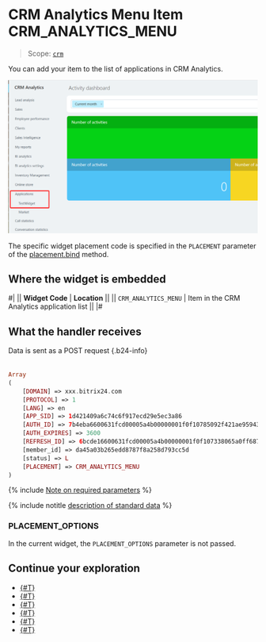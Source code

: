# CRM Analytics Menu Item CRM_ANALYTICS_MENU

> Scope: [`crm`](../../scopes/permissions.md)

You can add your item to the list of applications in CRM Analytics.

![Widget as an item in the CRM Analytics application list](./_images/CRM_ANALYTICS_MENU.png "Widget as an item in the CRM Analytics application list")

The specific widget placement code is specified in the `PLACEMENT` parameter of the [placement.bind](../placement-bind.md) method.

## Where the widget is embedded

#|
|| **Widget Code** | **Location** ||
|| `CRM_ANALYTICS_MENU` | Item in the CRM Analytics application list ||
|#

## What the handler receives

Data is sent as a POST request {.b24-info}

```php

Array
(
    [DOMAIN] => xxx.bitrix24.com
    [PROTOCOL] => 1
    [LANG] => en
    [APP_SID] => 1d421409a6c74c6f917ecd29e5ec3a86
    [AUTH_ID] => 7b4eba6600631fcd00005a4b00000001f0f10785092f421ae959432ff27233c97c2226
    [AUTH_EXPIRES] => 3600
    [REFRESH_ID] => 6bcde16600631fcd00005a4b00000001f0f107338065a0ff687e880e437a8ec7ec6919
    [member_id] => da45a03b265edd8787f8a258d793cc5d
    [status] => L
    [PLACEMENT] => CRM_ANALYTICS_MENU
)

```

{% include [Note on required parameters](../../../_includes/required.md) %}

{% include notitle [description of standard data](../_includes/widget_data.md) %}

### PLACEMENT_OPTIONS

In the current widget, the `PLACEMENT_OPTIONS` parameter is not passed.

## Continue your exploration

- [{#T}](../placement-bind.md)
- [{#T}](../ui-interaction/index.md)
- [{#T}](../ui-interaction/crm-card.md)
- [{#T}](../../../settings/interactivity/index.md)
- [{#T}](../open-application.md)
- [{#T}](../open-path.md)
